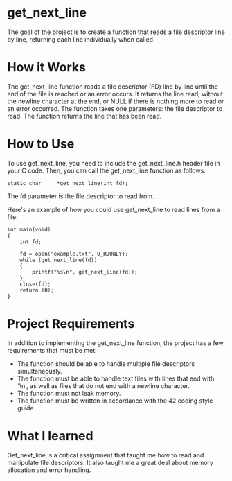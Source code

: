 # get_next_line

The goal of the project is to create a function that reads a file descriptor line by line, returning each line individually when called.

# How it Works

The get_next_line function reads a file descriptor (FD) line by line until the end of the file is reached or an error occurs. It returns the line read, without the newline character at the end, or NULL if there is nothing more to read or an error occurred.
The function takes one parameters: the file descriptor to read.
The function returns the line that has been read.

# How to Use

To use get_next_line, you need to include the get_next_line.h header file in your C code. Then, you can call the get_next_line function as follows:

```
static char     *get_next_line(int fd);
```

The fd parameter is the file descriptor to read from.

Here's an example of how you could use get_next_line to read lines from a file:

```
int main(void)
{
    int fd;

    fd = open("example.txt", O_RDONLY);
    while (get_next_line(fd))
    {
        printf("%s\n", get_next_line(fd));
    }
    close(fd);
    return (0);
}
```

# Project Requirements

In addition to implementing the get_next_line function, the project has a few requirements that must be met:

* The function should be able to handle multiple file descriptors simultaneously.
* The function must be able to handle text files with lines that end with '\n', as well as files that do not end with a newline character.
* The function must not leak memory.
* The function must be written in accordance with the 42 coding style guide.

# What I learned

Get_next_line is a critical assignment that taught me how to read and manipulate file descriptors. It also taught me a great deal about memory allocation and error handling.
